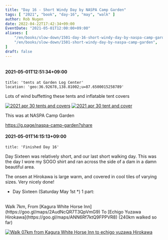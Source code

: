 ```yaml
---
title: "Day 16 - Short Windy Day by NASPA Camp Garden"
tags: [ "2021", "book", "day-16", "may", "walk" ]
author: Rob Nugen
date: 2022-04-22T17:42:34+09:00
EventDate: "2021-05-01T12:00:00+09:00"
aliases: [
    "/en/books/slow-down/1501-day-16-short-windy-day-by-naspa-camp-garden",
    "/en/books/slow-down/1501-short-windy-day-by-naspa-camp-garden",
]
draft: false
---
```


<img
src="https://b.robnugen.com/quests/walk-to-niigata/2021/en_route/day-16/2021_apr_30_tents_and_covers.jpeg"
alt=""
class="title" />

#### 2021-05-01T12:51:34+09:00

    title: 'tents at Garden Log Center'
    location: 'geo:36.92678,138.81002;u=87.6500015258789'



Lots of wind buffetting these tents and inflatable tent covers

[![2021 apr 30 tents and covers](//b.robnugen.com/quests/walk-to-niigata/2021/en_route/day-16/thumbs/2021_apr_30_tents_and_covers.jpeg)](//b.robnugen.com/quests/walk-to-niigata/2021/en_route/day-16/2021_apr_30_tents_and_covers.jpeg)
[![2021 apr 30 tent and cover](//b.robnugen.com/quests/walk-to-niigata/2021/en_route/day-16/thumbs/2021_apr_30_tent_and_cover.jpeg)](//b.robnugen.com/quests/walk-to-niigata/2021/en_route/day-16/2021_apr_30_tent_and_cover.jpeg)          

This was at NASPA Camp Garden

https://g.page/naspa-camp-garden?share

#### 2021-05-01T14:15:13+09:00

    title: 'Finished Day 16'



Day Sixteen was relatively short, and our last short walking day.  This was the day I wore my SOGO shirt and ran across the side of a dam in a damn beautiful area.

The onsen at Hirokawa is large warm, and covered in cool tiles of varying sizes.  Very nicely done!

<div class="walk-segment">

* Day <span class="day_source">Sixteen</span>
(<span class="day_date">Saturday May 1st</span> *)
1 part:
<br>
Walk <span class="km_source">7</span>km,
From [Kagura White Horse Inn](https://goo.gl/maps/2AudNcQR7T3QpVmG9)
To [Echigo Yuzawa Hirokawa](https://goo.gl/maps/ANN6Rf7ktQ9FPPVR8)
(<span class="km_total">240</span>km walked so far)

[![Walk 07km from Kagura White Horse Inn to echigo yuzawa Hirokawa](//b.robnugen.com/quests/walk-to-niigata/2021/route_plans/thumbs/2021_mar_21_white_horse_to_hirokawa_hotel.png)](https://goo.gl/maps/RFfN7jWY9YySRdfX7)

</div>

